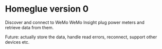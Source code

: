 # Homeglue version 0 #

Discover and connect to WeMo WeMo Insight plug power meters and retrieve data from them. 

Future: actually store the data, handle read errors, reconnect, support other devices etc.
